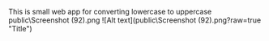 This is small web app for converting lowercase to uppercase
public\Screenshot (92).png
![Alt text](public\Screenshot (92).png?raw=true "Title")
